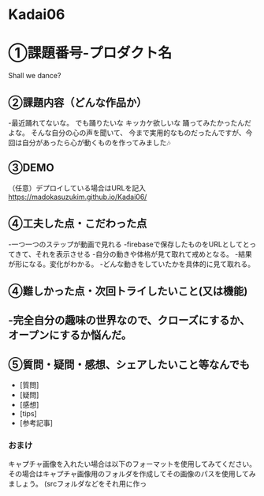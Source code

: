 # Kadai06
# ①課題番号-プロダクト名
Shall we dance?

## ②課題内容（どんな作品か）
-最近踊れてないな。
でも踊りたいな
キッカケ欲しいな
踊ってみたかったんだよな。
そんな自分の心の声を聞いて、
今まで実用的なものだったんですが、今回は自分があったら心が動くものを作ってみました🎶

## ③DEMO
（任意）デプロイしている場合はURLを記入
https://madokasuzukim.github.io/Kadai06/

## ④工夫した点・こだわった点
-一つ一つのステップが動画で見れる
-firebaseで保存したものをURLとしてとってきて、それを表示させる
-自分の動きや体格が見て取れて戒めとなる。
-結果が形になる。変化がわかる。
-どんな動きをしていたかを具体的に見て取れる。

## ④難しかった点・次回トライしたいこと(又は機能)
-完全自分の趣味の世界なので、クローズにするか、オープンにするか悩んだ。
-

## ⑤質問・疑問・感想、シェアしたいこと等なんでも
- [質問]
- [疑問]
- [感想]
- [tips]
- [参考記事]


### おまけ
キャプチャ画像を入れたい場合は以下のフォーマットを使用してみてください。
その場合はキャプチャ画像用のフォルダを作成してその画像のパスを使用してみましょう。
(srcフォルダなどをそれ用に作っ
